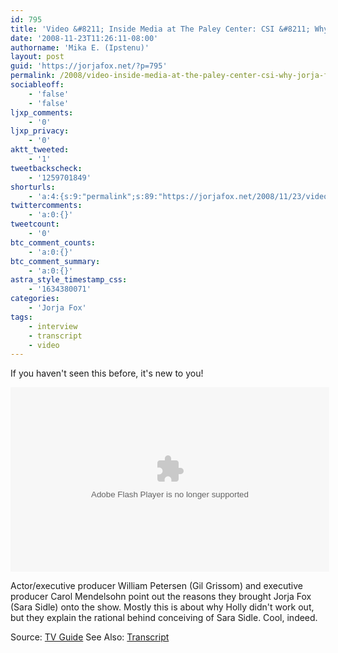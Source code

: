 ```yaml
---
id: 795
title: 'Video &#8211; Inside Media at The Paley Center: CSI &#8211; Why Jorja Fox?'
date: '2008-11-23T11:26:11-08:00'
authorname: 'Mika E. (Ipstenu)'
layout: post
guid: 'https://jorjafox.net/?p=795'
permalink: /2008/video-inside-media-at-the-paley-center-csi-why-jorja-fox/
sociableoff:
    - 'false'
    - 'false'
ljxp_comments:
    - '0'
ljxp_privacy:
    - '0'
aktt_tweeted:
    - '1'
tweetbackscheck:
    - '1259701849'
shorturls:
    - 'a:4:{s:9:"permalink";s:89:"https://jorjafox.net/2008/11/23/video-inside-media-at-the-paley-center-csi-why-jorja-fox/";s:7:"tinyurl";s:25:"http://tinyurl.com/lursmh";s:4:"isgd";s:18:"http://is.gd/53dKw";s:5:"bitly";s:20:"http://bit.ly/8GkWg6";}'
twittercomments:
    - 'a:0:{}'
tweetcount:
    - '0'
btc_comment_counts:
    - 'a:0:{}'
btc_comment_summary:
    - 'a:0:{}'
astra_style_timestamp_css:
    - '1634380071'
categories:
    - 'Jorja Fox'
tags:
    - interview
    - transcript
    - video
---
```


If you haven't seen this before, it's new to you!

<div style="text-align: center; margin: auto"><object type="application/x-shockwave-flash" style="width:510px;height:295px;" data="http://www.hulu.com/edp/http%3A%2F%2Fwww%2Ehulu%2Ecom/embed/-oMHeJHjaMpJoSPxgVPP-g"><param name="movie" value="http://www.hulu.com/edp/http%3A%2F%2Fwww%2Ehulu%2Ecom/embed/-oMHeJHjaMpJoSPxgVPP-g"></param></object></div>

Actor/executive producer William Petersen (Gil Grissom) and executive producer Carol Mendelsohn point out the reasons they brought Jorja Fox (Sara Sidle) onto the show.  Mostly this is about why Holly didn't work out, but they explain the rational behind conceiving of Sara Sidle.  Cool, indeed.

Source: <a href="http://video.tvguide.com/ID/1447930">TV Guide</a>
See Also: <a href="https://jorjafox.net/wiki/Inside_Media_at_The_Paley_Center_%282001%29">Transcript</a>
